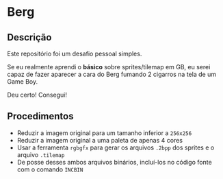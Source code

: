 # Berg

## Descrição

Este repositório foi um desafio pessoal simples.

Se eu realmente aprendi o **básico** sobre sprites/tilemap em GB, eu serei capaz
de fazer aparecer a cara do Berg fumando 2 cigarros na tela de um Game Boy.

Deu certo! Consegui!

## Procedimentos

- Reduzir a imagem original para um tamanho inferior a `256x256`
- Reduzir a imagem original a uma paleta de apenas 4 cores
- Usar a ferramenta `rgbgfx` para gerar os arquivos `.2bpp` dos sprites e o
  arquivo `.tilemap`
- De posse desses ambos arquivos binários, incluí-los no código fonte com o
  comando `INCBIN`
